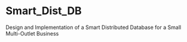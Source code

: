 # Smart_Dist_DB
Design and Implementation of a Smart Distributed Database for a Small Multi-Outlet Business
